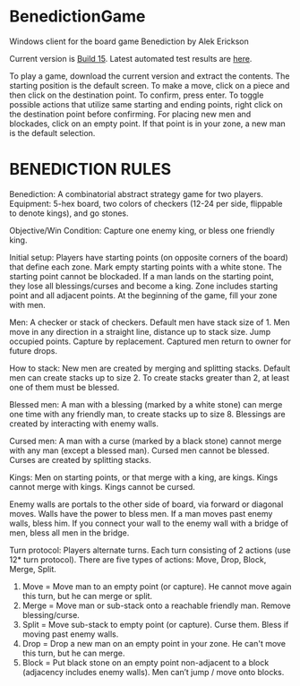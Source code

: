 # BenedictionGame
Windows client for the board game Benediction by Alek Erickson

Current version is [Build 15](artifacts/Benediction-Game-DebugBuild-15.zip). Latest automated test results are [here](testruns/latest/readme.md).

To play a game, download the current version and extract the contents. The starting position is the default screen.
To make a move, click on a piece and then click on the destination point. To confirm, press enter.
To toggle possible actions that utilize same starting and ending points, right click on the destination point before confirming. 
For placing new men and blockades, click on an empty point. If that point is in your zone, a new man is the default selection. 

# BENEDICTION RULES
Benediction: A combinatorial abstract strategy game for two players.
Equipment: 5-hex board, two colors of checkers (12-24 per side, flippable to denote kings), and go stones.

Objective/Win Condition: Capture one enemy king, or bless one friendly king. 

Initial setup: Players have starting points (on opposite corners of the board) that define each zone. Mark empty starting points with a white stone. The starting point cannot be blockaded. If a man lands on the starting point, they lose all blessings/curses and become a king. Zone includes starting point and all adjacent points. At the beginning of the game, fill your zone with men.

Men: A checker or stack of checkers. Default men have stack size of 1. Men move in any direction in a straight line, distance up to stack size. Jump occupied points. Capture by replacement. Captured men return to owner for future drops.

How to stack: New men are created by merging and splitting stacks. Default men can create stacks up to size 2. To create stacks greater than 2, at least one of them must be blessed. 

Blessed men: A man with a blessing (marked by a white stone) can merge one time with any friendly man, to create stacks up to size 8. Blessings are created by interacting with enemy walls. 

Cursed men: A man with a curse (marked by a black stone) cannot merge with any man (except a blessed man). Cursed men cannot be blessed. Curses are created by splitting stacks. 

Kings: Men on starting points, or that merge with a king, are kings. Kings cannot merge with kings. Kings cannot be cursed.

Enemy walls are portals to the other side of board, via forward or diagonal moves. 
Walls have the power to bless men. 
If a man moves past enemy walls, bless him. If you connect your wall to the enemy wall with a bridge of men, bless all men in the bridge.

Turn protocol: Players alternate turns. Each turn consisting of 2 actions (use 12* turn protocol). 
There are five types of actions: Move, Drop, Block, Merge, Split.
1. Move = Move man to an empty point (or capture). He cannot move again this turn, but he can merge or split.
2. Merge = Move man or sub-stack onto a reachable friendly man. Remove blessing/curse.
3. Split = Move sub-stack to empty point (or capture). Curse them. Bless if moving past enemy walls.
4. Drop = Drop a new man on an empty point in your zone. He can't move this turn, but he can merge.
5. Block = Put black stone on an empty point non-adjacent to a block (adjacency includes enemy walls). Men can’t jump / move onto blocks. 
